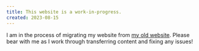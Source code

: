 ```yaml
---
title: This website is a work-in-progress.
created: 2023-08-15
---
```


I am in the process of migrating my website from [my old website](https://yunho-cho.com/projects). Please bear with me as I work through transferring content and fixing any issues!

